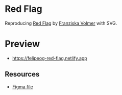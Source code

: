# Red Flag

Reproducing [Red Flag](https://dribbble.com/shots/19724386-Red-Flag) by [Franziska Volmer](https://dribbble.com/franziskavolmer) with SVG.

# Preview

- https://felipeog-red-flag.netlify.app

## Resources

- [Figma file](https://www.figma.com/file/Sg42fEnSipcpZ8jwbBSLm9/Red-Flag)
